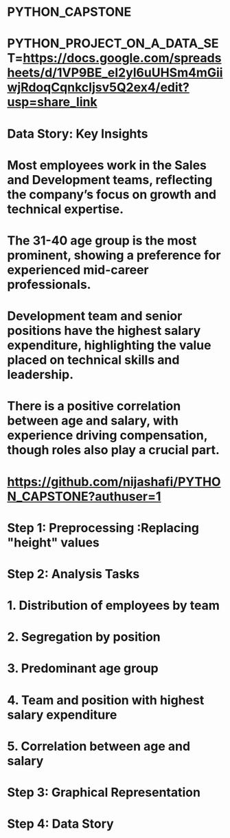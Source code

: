 # PYTHON_CAPSTONE

# PYTHON_PROJECT_ON_A_DATA_SET=https://docs.google.com/spreadsheets/d/1VP9BE_eI2yl6uUHSm4mGiiwjRdoqCqnkcIjsv5Q2ex4/edit?usp=share_link
# Data Story: Key Insights
# Most employees work in the Sales and Development teams, reflecting the company’s focus on growth and technical expertise.
# The 31-40 age group is the most prominent, showing a preference for experienced mid-career professionals.
# Development team and senior positions have the highest salary expenditure, highlighting the value placed on technical skills and leadership.
# There is a positive correlation between age and salary, with experience driving compensation, though roles also play a crucial part.
# https://github.com/nijashafi/PYTHON_CAPSTONE?authuser=1
# Step 1: Preprocessing :Replacing "height" values
# Step 2: Analysis Tasks
# 1. Distribution of employees by team
# 2. Segregation by position
# 3. Predominant age group
# 4. Team and position with highest salary expenditure
# 5. Correlation between age and salary
# Step 3: Graphical Representation
# Step 4: Data Story

